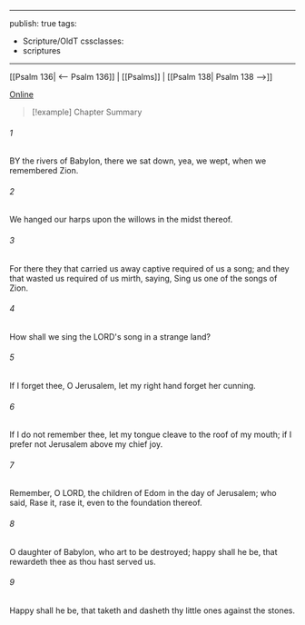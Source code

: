 

---
publish: true
tags:
  - Scripture/OldT
cssclasses:
  - scriptures
---
[[Psalm 136| <-- Psalm 136]] | [[Psalms]] | [[Psalm 138| Psalm 138 -->]]

[Online](https://churchofjesuschrist.org/study/scriptures/ot/ps/137?lang=eng)

>[!example] Chapter Summary
>
###### 1
BY the rivers of Babylon, there we sat down, yea, we wept, when we remembered Zion.
###### 2
We hanged our harps upon the willows in the midst thereof.
###### 3
For there they that carried us away captive required of us a song; and they that wasted us required of us mirth, saying, Sing us one of the songs of Zion.
###### 4
How shall we sing the LORD's song in a strange land?
###### 5
If I forget thee, O Jerusalem, let my right hand forget her cunning.
###### 6
If I do not remember thee, let my tongue cleave to the roof of my mouth; if I prefer not Jerusalem above my chief joy.
###### 7
Remember, O LORD, the children of Edom in the day of Jerusalem; who said, Rase it, rase it, even to the foundation thereof.
###### 8
O daughter of Babylon, who art to be destroyed; happy shall he be, that rewardeth thee as thou hast served us.
###### 9
Happy shall he be, that taketh and dasheth thy little ones against the stones.



